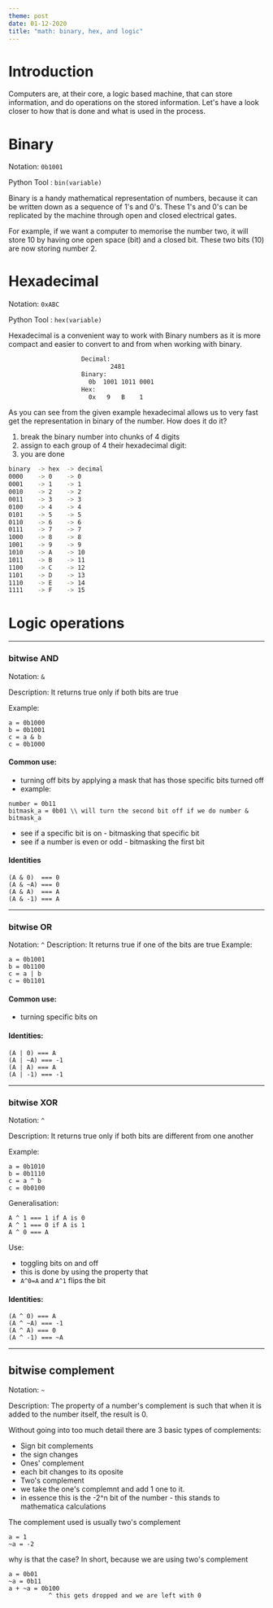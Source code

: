 ```yaml
---
theme: post
date: 01-12-2020
title: "math: binary, hex, and logic"
---
```


# Introduction

Computers are, at their core, a logic based machine, that can store
information, and do operations on the stored information. Let's have a look
closer to how that is done and what is used in the process.

# Binary

Notation: `0b1001`

Python Tool : `bin(variable)`

Binary is a handy mathematical representation of numbers, because it can be
written down as a sequence of 1's and 0's. These 1's and 0's can be replicated
by the machine through open and closed electrical gates.

For example, if we want a computer to memorise the number two, it will store 
10 by having one open space (bit) and a closed bit. These two bits (10) are now 
storing number 2.

# Hexadecimal

Notation: `0xABC`

Python Tool : `hex(variable)`

Hexadecimal is a convenient way to work with Binary numbers as it is more
compact and easier to convert to and from when working with binary.

```bash
                    Decimal:
                            2481
                    Binary:    
                      0b  1001 1011 0001  
                    Hex:
                      0x   9   B    1
``` 
As you can see from the given example hexadecimal allows us to very fast get
the representation in binary of the number. How does it do it? 
1. break the binary number into chunks of 4 digits 
2. assign to each group of 4 their hexadecimal digit:
3. you are done

```bash
binary  -> hex  -> decimal
0000    -> 0    -> 0
0001    -> 1    -> 1
0010    -> 2    -> 2
0011    -> 3    -> 3
0100    -> 4    -> 4
0101    -> 5    -> 5
0110    -> 6    -> 6
0111    -> 7    -> 7
1000    -> 8    -> 8
1001    -> 9    -> 9
1010    -> A    -> 10
1011    -> B    -> 11
1100    -> C    -> 12
1101    -> D    -> 13
1110    -> E    -> 14
1111    -> F    -> 15
```

# Logic operations

---

### bitwise AND

Notation: `&`

Description: It returns true only if both bits are true

Example:
```
a = 0b1000
b = 0b1001
c = a & b
c = 0b1000
```
#### Common use:
- turning off bits by applying a mask that has those specific bits turned off
 - example:
 ```
 number = 0b11
 bitmask_a = 0b01 \\ will turn the second bit off if we do number & bitmask_a
 ```
- see if a specific bit is on - bitmasking that specific bit
- see if a number is even or odd - bitmasking the first bit

#### Identities
```
(A & 0)  === 0
(A & ~A) === 0
(A & A)  === A
(A & -1) === A
```

---

### bitwise OR
Notation: `^`
Description: It returns true if one of the bits are true
Example:
```
a = 0b1001
b = 0b1100
c = a | b
c = 0b1101
```

#### Common use:
- turning specific bits on

#### Identities:
```
(A | 0) === A
(A | ~A) === -1
(A | A) === A
(A | -1) === -1
```

---

### bitwise XOR 
Notation: `^`

Description: It returns true only if both bits are different from one another

Example:
```
a = 0b1010
b = 0b1110
c = a ^ b
c = 0b0100
```

Generalisation:
```
A ^ 1 === 1 if A is 0
A ^ 1 === 0 if A is 1
A ^ 0 === A 
```

Use:
- toggling bits on and off 
 - this is done by using the property that 
  - `A^0=A` and `A^1` flips the bit

#### Identities: 
```
(A ^ 0) === A
(A ^ ~A) === -1
(A ^ A) === 0
(A ^ -1) === ~A
```

---

## bitwise complement
Notation: `~`

Description: The property of a number's complement is such that when it is
added to the number itself, the result is 0.

Without going into too much detail there are 3 basic types of complements:
 - Sign bit complements
  - the sign changes
 - Ones' complement
  - each bit changes to its oposite
 - Two's complement
  - we take the one's complemnt and add 1 one to it. 
  - in essence this is the -2^n bit of the number - this stands to mathematica
    calculations

The complement used is usually two's complement
```
a = 1
~a = -2
```
why is that the case?
In short, because we are using two's complement 
```
a = 0b01
~a = 0b11
a + ~a = 0b100
           ^ this gets dropped and we are left with 0

```


